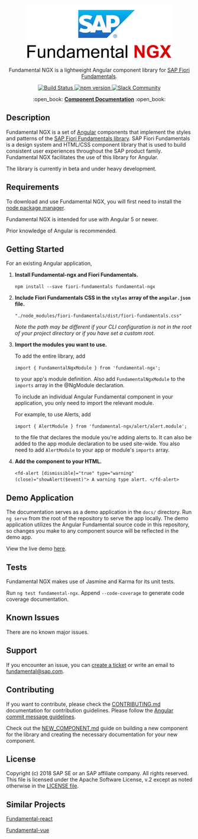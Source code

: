 <p align="center">
      <a href="https://github.com/SAP/fundamental-ngx" target="_blank" rel="noopener noreferrer">
            <img src="./assets/images/readme/temp_logo_sap_2.png" alt="Fundamental NGX logo">
      </a>
</p>

<p align="center">
      Fundamental NGX is a lightweight Angular component library for <a href="https://github.com/SAP/fundamental">SAP Fiori Fundamentals</a>.
</p>

<p align="center">
      <a href="https://travis-ci.org/SAP/fundamental-ngx">
            <img src="https://travis-ci.org/SAP/fundamental-ngx.svg?branch=develop" alt="Build Status">
      </a>
      <a href="https://badge.fury.io/js/fundamental-ngx">
            <img src="https://badge.fury.io/js/fundamental-ngx.svg" alt="npm version">
      </a>
      <a href="https://ui-fundamentals.slack.com">
            <img src="https://img.shields.io/badge/slack-ui--fundamentals-blue.svg?logo=slack" alt="Slack Community">
      </a>
</p>


<p align="center">
:open_book:
<strong><a href="https://sap.github.io/fundamental-ngx/docs/home">Component Documentation</a></strong>
:open_book:
</p>

## Description

Fundamental NGX is a set of [Angular](https://angular.io/) components that implement the styles and patterns of the [SAP Fiori Fundamentals library](https://sap.github.io/fundamental/). SAP Fiori Fundamentals is a design system and HTML/CSS component library that is used to build consistent user experiences throughout the SAP product family. Fundamental NGX facilitates the use of this library for Angular.

The library is currently in beta and under heavy development.

## Requirements

To download and use Fundamental NGX, you will first need to install the [node package manager](https://www.npmjs.com/get-npm).

Fundamental NGX is intended for use with Angular 5 or newer.

Prior knowledge of Angular is recommended.

## Getting Started

For an existing Angular application,

1. **Install Fundamental-ngx and Fiori Fundamentals.**

      `npm install --save fiori-fundamentals fundamental-ngx`

2. **Include Fiori Fundamentals CSS in the `styles` array of the `angular.json` file.**

      `"./node_modules/fiori-fundamentals/dist/fiori-fundamentals.css"`

      *Note the path may be different if your CLI configuration is not in the root of your project directory or if you have set a custom root.*

3. **Import the modules you want to use.**

      To add the entire library, add

      `import { FundamentalNgxModule } from 'fundamental-ngx';`

      to your app's module definition. Also add `FundamentalNgxModule` to the `imports` array in the @NgModule declaration.

      To include an individual Angular Fundamental component in your application, you only need to import the relevant module. 
  
      For example, to use Alerts, add 

      `import { AlertModule } from 'fundamental-ngx/alert/alert.module';`

      to the file that declares the module you're adding alerts to. It can also be added to the app module declaration to be used site-wide. You also need to add `AlertModule` to your app or module's `imports` array.

4. **Add the component to your HTML.**

      `<fd-alert [dismissible]="true" type="warning" (close)="showAlert($event)"> A warning type alert. </fd-alert>`

## Demo Application

The documentation serves as a demo application in the `docs/` directory. Run `ng serve` from the root of the repository to serve the app locally. The demo application utilizes the Angular Fundamental source code in this repository, so changes you make to any component source will be reflected in the demo app.

View the live demo [here](https://github.com/SAP/fundamental-ngx/tree/develop/docs).

## Tests

Fundamental NGX makes use of Jasmine and Karma for its unit tests. 

Run `ng test fundamental-ngx`. Append `--code-coverage` to generate code coverage documentation.

## Known Issues

There are no known major issues. 

## Support

If you encounter an issue, you can [create a ticket](https://github.com/SAP/fundamental-ngx/issues) or write an email to fundamental@sap.com.

## Contributing

If you want to contribute, please check the [CONTRIBUTING.md](./CONTRIBUTING.md) documentation for contribution guidelines. Please follow the [Angular commit message guidelines](https://github.com/angular/angular/blob/master/CONTRIBUTING.md#commit).

Check out the [NEW_COMPONENT.md](./NEW_COMPONENT.md) guide on building a new component for the library and creating the necessary documentation for your new component.

## License

Copyright (c) 2018 SAP SE or an SAP affiliate company. All rights reserved.
This file is licensed under the Apache Software License, v.2 except as noted otherwise in the [LICENSE file](https://github.com/SAP/fundamental-ngx/blob/master/LICENSE.txt).

## Similar Projects

[Fundamental-react](https://github.com/SAP/fundamental-react)

[Fundamental-vue](https://github.com/SAP/fundamental-vue)
